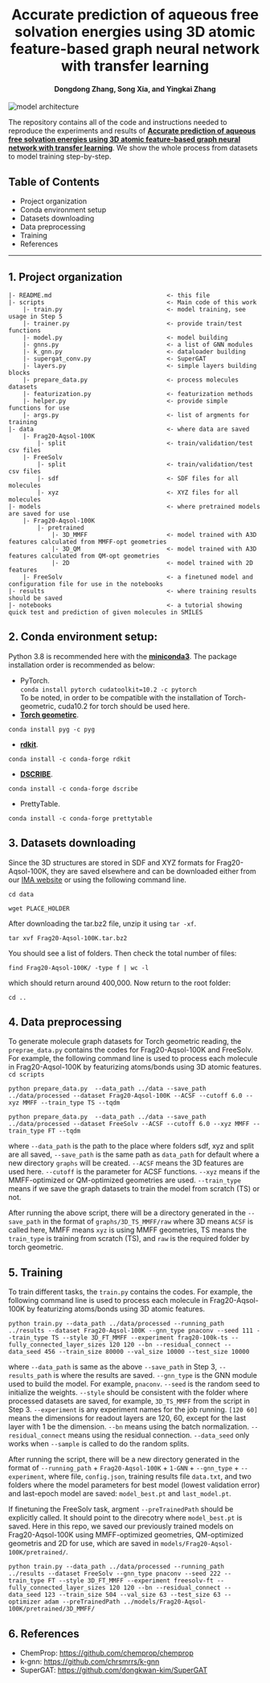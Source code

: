 <h1 align="center">Accurate prediction of aqueous free solvation energies using 3D atomic feature-based graph neural network with transfer learning</h1>
<h4 align="center">Dongdong Zhang, Song Xia, and Yingkai Zhang</h4>

![model architecture](model.jpg)

The repository contains all of the code and instructions needed to reproduce the experiments and results of **[Accurate prediction of aqueous free solvation energies using 3D atomic feature-based graph neural network with transfer learning](https://pubs.acs.org/doi/full/10.1021/acs.jcim.2c00260)**. We show the whole process from datasets to model training step-by-step.

## Table of Contents
- Project organization
- Conda environment setup  
- Datasets downloading   
- Data preprocessing  
- Training
- References
---

## 1. Project organization
```
|- README.md                                <- this file
|- scripts                                  <- Main code of this work
    |- train.py                             <- model training, see usage in Step 5
    |- trainer.py                           <- provide train/test functions
    |- model.py                             <- model building
    |- gnns.py                              <- a list of GNN modules
    |- k_gnn.py                             <- dataloader building
    |- supergat_conv.py                     <- SuperGAT 
    |- layers.py                            <- simple layers building blocks
    |- prepare_data.py                      <- process molecules datasets
    |- featurization.py                     <- featurization methods
    |- helper.py                            <- provide simple functions for use
    |- args.py                              <- list of argments for training
|- data                                     <- where data are saved       
    |- Frag20-Aqsol-100K
        |- split                            <- train/validation/test csv files    
    |- FreeSolv
        |- split                            <- train/validation/test csv files    
        |- sdf                              <- SDF files for all molecules   
        |- xyz                              <- XYZ files for all molecules   
|- models                                   <- where pretrained models are saved for use
    |- Frag20-Aqsol-100K
        |- pretrained
            |- 3D_MMFF                      <- model trained with A3D features calculated from MMFF-opt geometries 
            |- 3D_QM                        <- model trained with A3D features calculated from QM-opt geometries 
            |- 2D                           <- model trained with 2D features
    |- FreeSolv                             <- a finetuned model and configuration file for use in the notebooks 
|- results                                  <- where training results should be saved 
|- notebooks                                <- a tutorial showing quick test and prediction of given molecules in SMILES
```

## 2. Conda environment setup: 
Python 3.8 is recommended here with the **[miniconda3](https://docs.conda.io/en/latest/miniconda.html)**. 
The package installation order is recommended as below: 
- PyTorch.   
`conda install pytorch cudatoolkit=10.2 -c pytorch`  
To be noted, in order to be compatible with the installation of Torch-geometric, cuda10.2 for torch should be used here. 
- **[Torch geometirc](https://github.com/pyg-team/pytorch_geometric)**.  

`conda install pyg -c pyg`

- **[rdkit](https://www.rdkit.org/docs/Install.html)**.  

`conda install -c conda-forge rdkit`

- **[DSCRIBE](https://singroup.github.io/dscribe/latest/install.html)**.  

`conda install -c conda-forge dscribe`

- PrettyTable.  

`conda install -c conda-forge prettytable`

## 3. Datasets downloading
Since the 3D structures are stored in SDF and XYZ formats for Frag20-Aqsol-100K, they are saved elsewhere and can be downloaded either from our [IMA website](https://yzhang.hpc.nyu.edu/IMA/) or using the following command line. 

`cd data`

`wget PLACE_HOLDER`

After downloading the tar.bz2 file, unzip it using `tar -xf`. 

`tar xvf Frag20-Aqsol-100K.tar.bz2`

You should see a list of folders. Then check the total number of files: 

`find Frag20-Aqsol-100K/ -type f | wc -l` 

which should return around 400,000. Now return to the root folder:

`cd ..`


## 4. Data preprocessing
To generate molecule graph datasets for Torch geometric reading, the `preprae_data.py` contains the codes for Frag20-Aqsol-100K and FreeSolv. For example, the following command line is used to process each molecule in Frag20-Aqsol-100K by featurizing atoms/bonds using 3D atomic features.   
`cd scripts`

`python prepare_data.py  --data_path ../data --save_path ../data/processed --dataset Frag20-Aqsol-100K --ACSF --cutoff 6.0 --xyz MMFF --train_type TS --tqdm`  

`python prepare_data.py  --data_path ../data --save_path ../data/processed --dataset FreeSolv --ACSF --cutoff 6.0 --xyz MMFF --train_type FT --tqdm` 


where `--data_path` is the path to the place where folders sdf, xyz and split are all saved, `--save_path` is the same path as `data_path` for default where a new directory `graphs` will be created. `--ACSF` means the 3D features are used here. `--cutoff` is the parameter for ACSF functions. `--xyz` means if the MMFF-optimized or QM-optimized geometries are used. `--train_type` means if we save the graph datasets to train the model from scratch (TS) or not. 

After running the above script, there will be a directory generated in the `--save_path` in the format of `graphs/3D_TS_MMFF/raw` where 3D means `ACSF` is called here, MMFF means `xyz` is using MMFF geometries, TS means the `train_type` is training from scratch (TS), and `raw` is the required folder by torch geometric. 

## 5. Training
To train different tasks, the `train.py` contains the codes. For example, the following command line is used to process each molecule in Frag20-Aqsol-100K by featurizing atoms/bonds using 3D atomic features.  

`python train.py --data_path ../data/processed --running_path ../results --dataset Frag20-Aqsol-100K --gnn_type pnaconv --seed 111 --train_type TS --style 3D_FT_MMFF --experiment frag20-100k-ts --fully_connected_layer_sizes 120 120 --bn --residual_connect --data_seed 456 --train_size 80000 --val_size 10000 --test_size 10000`


where `--data_path` is same as the above `--save_path` in Step 3, `--results_path` is where the results are saved. `--gnn_type` is the GNN module used to build the model. For example, `pnaconv`. `--seed` is the random seed to initialize the weights. `--style` should be consistent with the folder where processed datasets are saved, for example, `3D_TS_MMFF` from the script in Step 3. `--experiment` is any experiment names for the job running. `[120 60]` means the dimensions for readout layers are 120, 60, except for the last layer with 1 be the dimension. `--bn` means using the batch normalization. `--residual_connect` means using the residual connection. `--data_seed` only works when `--sample` is called to do the random splits. 

After running the script, there will be a new directory generated in the format of `--running_path` + `Frag20-Aqsol-100K` + `1-GNN` + `--gnn_type` + `--experiment`, where file, `config.json`, training results file `data.txt`, and two folders where the model parameters for best model (lowest validation error) and last-epoch model are saved: `model_best.pt` and `last_model.pt`. 

If finetuning the FreeSolv task, argment `--preTrainedPath` should be explicitly called. It should point to the direcotry where `model_best.pt` is saved. Here in this repo, we saved our previously trained models on Frag20-Aqsol-100K using MMFF-optimized geometries, QM-optimized geometris and 2D for use, which are saved in `models/Frag20-Aqsol-100K/pretrained/`. 

`python train.py --data_path ../data/processed --running_path ../results --dataset FreeSolv --gnn_type pnaconv --seed 222 --train_type FT --style 3D_FT_MMFF --experiment freesolv-ft --fully_connected_layer_sizes 120 120 --bn --residual_connect --data_seed 123 --train_size 504 --val_size 63 --test_size 63 --optimizer adam --preTrainedPath ../models/Frag20-Aqsol-100K/pretrained/3D_MMFF/`

## 6. References
- ChemProp: https://github.com/chemprop/chemprop  
- k-gnn: https://github.com/chrsmrrs/k-gnn  
- SuperGAT: https://github.com/dongkwan-kim/SuperGAT  
